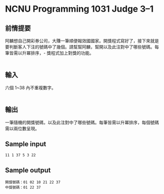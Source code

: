 ﻿# NCNU Programming 1031 Judge 3–1

## 前情提要
阿麟想自己開彩券公司，大賺一筆順便報效國國家。開獎程式寫好了，接下來就是要判斷客人下注的號碼中了幾個。請幫幫阿麟，幫開以及此注對中了哪些號碼。每筆皆需以升冪排序，- 獎程式加上對獎的功能。 	
  
## 輸入

六個 1~38 內不重複數字。 	
  
## 輸出

一筆隨機的開獎號碼，以及此注對中了哪些號碼。每筆皆需以升冪排序，每個號碼需以兩位數呈現。

## Sample input

```
11 1 37 5 3 22
```

## Sample output

```
開獎號碼：01 02 10 21 22 37
中獎號碼：01 22 37
```
